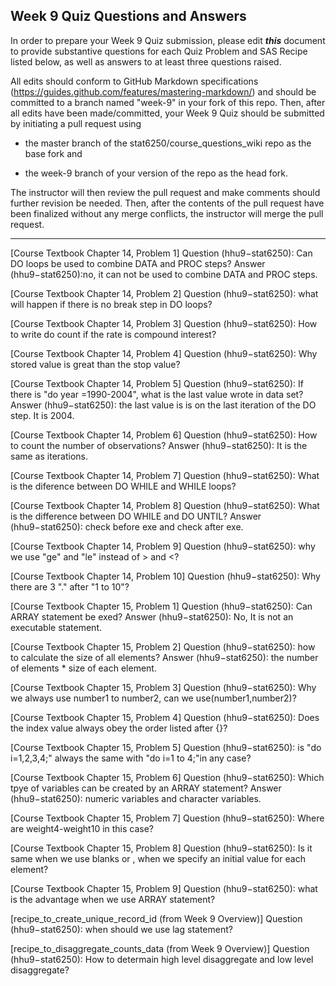 ## Week 9 Quiz Questions and Answers

In order to prepare your Week 9 Quiz submission, please edit ***this*** document to provide substantive questions for each Quiz Problem and SAS Recipe listed below, as well as answers to at least three questions raised.

All edits should conform to GitHub Markdown specifications (https://guides.github.com/features/mastering-markdown/) and should be committed to a branch named "week-9" in your fork of this repo. Then, after all edits have been made/committed, your Week 9 Quiz should be submitted by initiating a pull request using

- the master branch of the stat6250/course_questions_wiki repo as the base fork and

- the week-9 branch of your version of the repo as the head fork.

The instructor will then review the pull request and make comments should further revision be needed. Then, after the contents of the pull request have been finalized without any merge conflicts, the instructor will merge the pull request.

********************************************************************************



[Course Textbook Chapter 14, Problem 1]
Question (hhu9−stat6250): Can DO loops be used to combine DATA and PROC steps?
Answer (hhu9−stat6250):no, it can not be used to combine DATA and PROC steps.

[Course Textbook Chapter 14, Problem 2]
Question (hhu9−stat6250): what will happen if there is no break step in DO loops?


[Course Textbook Chapter 14, Problem 3]
Question (hhu9−stat6250): How to write do count if the rate is compound interest?


[Course Textbook Chapter 14, Problem 4]
Question (hhu9−stat6250): Why stored value is great than the stop value?


[Course Textbook Chapter 14, Problem 5]
Question (hhu9−stat6250): If there is "do year =1990-2004", what is the last value wrote in data set?
Answer (hhu9−stat6250): the last value is is on the last iteration of the DO step. It is 2004.

[Course Textbook Chapter 14, Problem 6]
Question (hhu9−stat6250): How to count the number of observations? 
Answer (hhu9−stat6250): It is the same as iterations.

[Course Textbook Chapter 14, Problem 7]
Question (hhu9−stat6250): What is the diference between DO WHILE and WHILE loops?


[Course Textbook Chapter 14, Problem 8]
Question (hhu9−stat6250): What is the difference between DO WHILE and DO UNTIL?
Answer (hhu9−stat6250): check before exe and check after exe. 


[Course Textbook Chapter 14, Problem 9]
Question (hhu9−stat6250): why we use "ge" and "le" instead of > and <?


[Course Textbook Chapter 14, Problem 10]
Question (hhu9−stat6250): Why there are 3 "." after "1 to 10"?


[Course Textbook Chapter 15, Problem 1]
Question (hhu9−stat6250): Can ARRAY statement be exed?
Answer (hhu9−stat6250): No, It is not an executable statement.

[Course Textbook Chapter 15, Problem 2]
Question (hhu9−stat6250): how to calculate the size of all elements?
Answer (hhu9−stat6250): the number of elements * size of each element.

[Course Textbook Chapter 15, Problem 3]
Question (hhu9−stat6250): Why we always use number1 to number2, can we use(number1,number2)?


[Course Textbook Chapter 15, Problem 4]
Question (hhu9−stat6250): Does the index value always obey the order listed after {}?


[Course Textbook Chapter 15, Problem 5]
Question (hhu9−stat6250): is "do i=1,2,3,4;" always the same with "do i=1 to 4;"in any case?


[Course Textbook Chapter 15, Problem 6]
Question (hhu9−stat6250): Which tpye of variables can be created by an ARRAY statement? 
Answer (hhu9−stat6250): numeric variables and character variables.

[Course Textbook Chapter 15, Problem 7]
Question (hhu9−stat6250): Where are weight4-weight10 in this case? 


[Course Textbook Chapter 15, Problem 8]
Question (hhu9−stat6250): Is it same when we use blanks or , when we specify an initial value for each element?


[Course Textbook Chapter 15, Problem 9]
Question (hhu9−stat6250): what is the advantage when we use ARRAY statement?


[recipe_to_create_unique_record_id (from Week 9 Overview)]
Question (hhu9−stat6250): when should we use lag statement?

[recipe_to_disaggregate_counts_data (from Week 9 Overview)]
Question (hhu9−stat6250): How to determain high level disaggregate and low level disaggregate?


